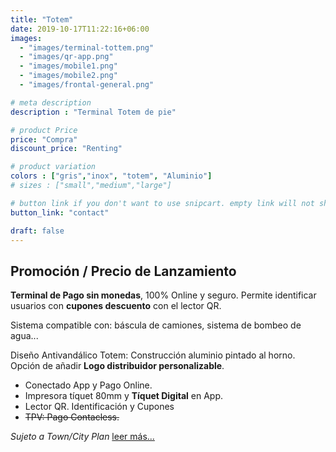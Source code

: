 ```yaml
---
title: "Totem"
date: 2019-10-17T11:22:16+06:00
images: 
  - "images/terminal-tottem.png"
  - "images/qr-app.png"
  - "images/mobile1.png"
  - "images/mobile2.png"
  - "images/frontal-general.png"

# meta description
description : "Terminal Totem de pie"

# product Price
price: "Compra"
discount_price: "Renting"

# product variation
colors : ["gris","inox", "totem", "Aluminio"]
# sizes : ["small","medium","large"]

# button link if you don't want to use snipcart. empty link will not show button
button_link: "contact"

draft: false
---
```

## Promoción / Precio de Lanzamiento 

**Terminal de Pago sin monedas**, 100% Online y seguro.
Permite identificar usuarios con **cupones descuento** con el lector QR.

Sistema compatible con: báscula de camiones, sistema de bombeo de agua...

Diseño Antivandálico Totem: Construcción aluminio pintado al horno.
Opción de añadir **Logo distribuidor personalizable**.

- Conectado App y Pago Online.
- Impresora tíquet 80mm y **Tíquet Digital** en App.
- Lector QR. Identificación y Cupones
- ~~TPV: Pago Contacless.~~

*Sujeto a Town/City Plan* [leer más...](../plan-town)

